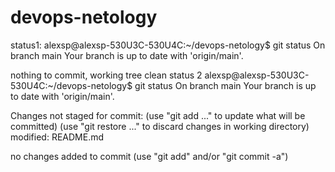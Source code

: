 # devops-netology
status1:
alexsp@alexsp-530U3C-530U4C:~/devops-netology$ git status
On branch main
Your branch is up to date with 'origin/main'.

nothing to commit, working tree clean
status 2
alexsp@alexsp-530U3C-530U4C:~/devops-netology$ git status
On branch main
Your branch is up to date with 'origin/main'.

Changes not staged for commit:
  (use "git add <file>..." to update what will be committed)
  (use "git restore <file>..." to discard changes in working directory)
	modified:   README.md

no changes added to commit (use "git add" and/or "git commit -a")

